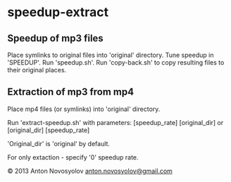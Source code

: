 speedup-extract
===============

Speedup of mp3 files
--------------------
Place symlinks to original files into 'original' directory.
Tune speedup in 'SPEEDUP'.
Run 'speedup.sh'.
Run 'copy-back.sh' to copy resulting files to their original places.

Extraction of mp3 from mp4
--------------------------
Place mp4 files (or symlinks) into 'original' directory.

Run 'extract-speedup.sh' with parameters:
[speedup_rate] [original_dir]
or 
[original_dir] [speedup_rate]

'Original_dir' is 'original' by default.

For only extaction - specify '0' speedup rate.

© 2013 Anton Novosyolov <anton.novosyolov@gmail.com>
